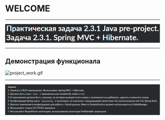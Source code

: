 # WELCOME
___
![task.png](image/task.png)
___
## Демонстрация функционала
![project_work.gif](image/project_work.gif)
___
![condition.png](image/condition.png)